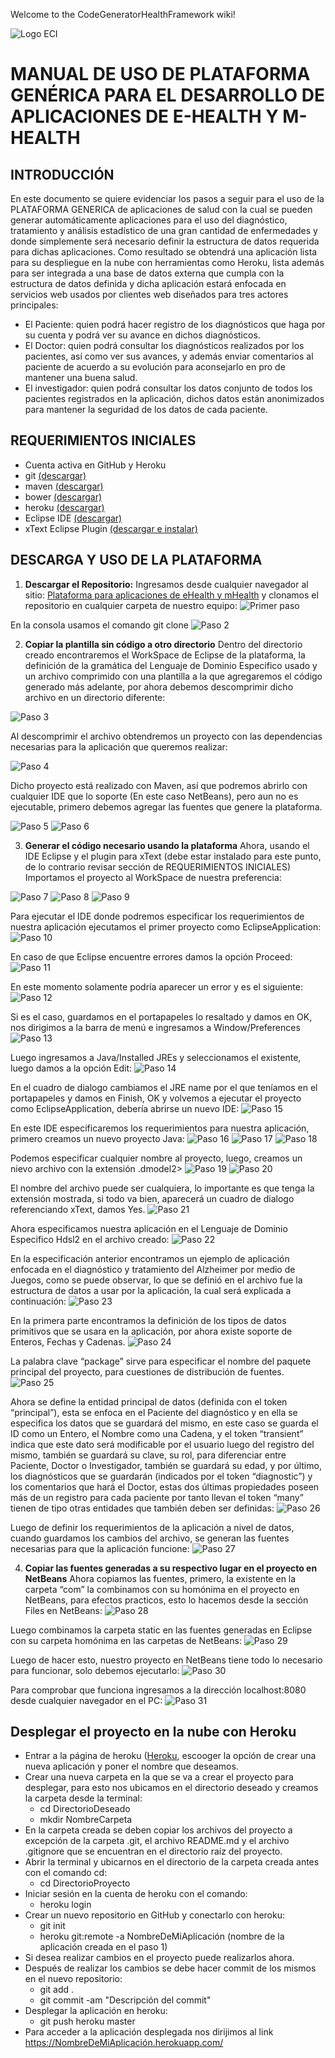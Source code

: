 Welcome to the CodeGeneratorHealthFramework wiki!

![Logo ECI](http://www.escuelaing.edu.co/uploads/descargables/1193_logo_horizontal.jpg)

# **MANUAL DE USO DE PLATAFORMA GENÉRICA PARA EL DESARROLLO DE APLICACIONES DE E-HEALTH Y M-HEALTH**

## **INTRODUCCIÓN**

En este documento se quiere evidenciar los pasos a seguir para el uso de la PLATAFORMA GENERICA de aplicaciones de salud con la cual se pueden generar automáticamente aplicaciones para el uso del diagnóstico, tratamiento y análisis estadístico de una gran cantidad de enfermedades y donde simplemente será necesario definir la estructura de datos requerida para dichas aplicaciones. Como resultado se obtendrá una aplicación lista para su despliegue en la nube con herramientas como Heroku, lista además para ser integrada a una base de datos externa que cumpla con la estructura de datos definida y dicha aplicación estará enfocada en servicios web usados por clientes web diseñados para tres actores principales:
* El Paciente: quien podrá hacer registro de los diagnósticos que haga por su cuenta y podrá ver su avance en dichos diagnósticos.
* El Doctor: quien podrá consultar los diagnósticos realizados por los pacientes, así como ver sus avances, y además enviar comentarios al paciente de acuerdo a su evolución para aconsejarlo en pro de mantener una buena salud.
* El investigador: quien podrá consultar los datos conjunto de todos los pacientes registrados en la aplicación, dichos datos están anonimizados para mantener la seguridad de los datos de cada paciente.

## **REQUERIMIENTOS INICIALES**

* Cuenta activa en GitHub y Heroku
* git [(descargar)](https://git-scm.com/downloads)
* maven [(descargar)](https://maven.apache.org/download.cgi)
* bower [(descargar)](https://bower.io/#install-bower)
* heroku [(descargar)](https://devcenter.heroku.com/articles/heroku-cli)
* Eclipse IDE [ (descargar)](https://www.eclipse.org/downloads/)
* xText Eclipse Plugin [(descargar e instalar)](https://eclipse.org/Xtext/download.html)

## **DESCARGA Y USO DE LA PLATAFORMA**

1. **Descargar el Repositorio:**
Ingresamos desde cualquier navegador al sitio: [Plataforma para aplicaciones de eHealth y mHealth](https://github.com/PipeRojas/CodeGeneratorHealthFramework) y clonamos el repositorio en cualquier carpeta de nuestro equipo:
![Primer paso](https://github.com/AlejandraZamora/HealthImages/blob/master/imagenes/1.png)

En la consola usamos el comando git clone <Link al Repositorio>
![Paso 2](https://github.com/AlejandraZamora/HealthImages/blob/master/imagenes/2.png)

2. **Copiar la plantilla sin código a otro directorio**
Dentro del directorio creado encontraremos el WorkSpace de Eclipse de la plataforma, la definición de la gramática del Lenguaje de Dominio Especifico usado y un archivo comprimido con una plantilla a la que agregaremos el código generado más adelante, por ahora debemos descomprimir dicho archivo en un directorio diferente:

![Paso 3](https://github.com/AlejandraZamora/HealthImages/blob/master/imagenes/3.png)

Al descomprimir el archivo obtendremos un proyecto con las dependencias necesarias para la aplicación que queremos realizar:

![Paso 4](https://github.com/AlejandraZamora/HealthImages/blob/master/imagenes/4.png)

Dicho proyecto está realizado con Maven, así que podremos abrirlo con cualquier IDE que lo soporte (En este caso NetBeans), pero aun no es ejecutable, primero debemos agregar las fuentes que genere la plataforma.

![Paso 5](https://github.com/AlejandraZamora/HealthImages/blob/master/imagenes/5.png)
![Paso 6](https://github.com/AlejandraZamora/HealthImages/blob/master/imagenes/6.png)

3. **Generar el código necesario usando la plataforma**
Ahora, usando el IDE Eclipse y el plugin para xText (debe estar instalado para este punto, de lo contrario revisar sección de REQUERIMIENTOS INICIALES)
Importamos el proyecto al WorkSpace de nuestra preferencia:

![Paso 7](https://github.com/AlejandraZamora/HealthImages/blob/master/imagenes/7.png)
![Paso 8](https://github.com/AlejandraZamora/HealthImages/blob/master/imagenes/8.png)
![Paso 9](https://github.com/AlejandraZamora/HealthImages/blob/master/imagenes/9.png)

Para ejecutar el IDE donde podremos especificar los requerimientos de nuestra aplicación ejecutamos el primer proyecto como EclipseApplication:
![Paso 10](https://github.com/AlejandraZamora/HealthImages/blob/master/imagenes/10.png)

En caso de que Eclipse encuentre errores damos la opción Proceed:
![Paso 11](https://github.com/AlejandraZamora/HealthImages/blob/master/imagenes/11.png)

En este momento solamente podría aparecer un error y es el siguiente:
![Paso 12](https://github.com/AlejandraZamora/HealthImages/blob/master/imagenes/12.png)

Si es el caso, guardamos en el portapapeles lo resaltado y damos en OK, nos dirigimos a la barra de menú e ingresamos a Window/Preferences
![Paso 13](https://github.com/AlejandraZamora/HealthImages/blob/master/imagenes/13.png)

Luego ingresamos a Java/Installed JREs y seleccionamos el existente, luego damos a la opción Edit:
![Paso 14](https://github.com/AlejandraZamora/HealthImages/blob/master/imagenes/14.png)

En el cuadro de dialogo cambiamos el JRE name por el que teníamos en el portapapeles y damos en Finish, OK y volvemos a ejecutar el proyecto como EclipseApplication, debería abrirse un nuevo IDE:
![Paso 15](https://github.com/AlejandraZamora/HealthImages/blob/master/imagenes/15.png)

En este IDE especificaremos los requerimientos para nuestra aplicación, primero creamos un nuevo proyecto Java:
![Paso 16](https://github.com/AlejandraZamora/HealthImages/blob/master/imagenes/16.png)
![Paso 17](https://github.com/AlejandraZamora/HealthImages/blob/master/imagenes/17.png)
![Paso 18](https://github.com/AlejandraZamora/HealthImages/blob/master/imagenes/18.png)

Podemos especificar cualquier nombre al proyecto, luego, creamos un nievo archivo con la extensión .dmodel2>
![Paso 19](https://github.com/AlejandraZamora/HealthImages/blob/master/imagenes/19.png)
![Paso 20](https://github.com/AlejandraZamora/HealthImages/blob/master/imagenes/20.png)

El nombre del archivo puede ser cualquiera, lo importante es que tenga la extensión mostrada, si todo va bien, aparecerá un cuadro de dialogo referenciando xText, damos Yes.
![Paso 21](https://github.com/AlejandraZamora/HealthImages/blob/master/imagenes/21.png)

Ahora especificamos nuestra aplicación en el Lenguaje de Dominio Especifico Hdsl2 en el archivo creado:
![Paso 22](https://github.com/AlejandraZamora/HealthImages/blob/master/imagenes/22.png)

En la especificación anterior encontramos un ejemplo de aplicación enfocada en el diagnóstico y tratamiento del Alzheimer por medio de Juegos, como se puede observar, lo que se definió en el archivo fue la estructura de datos a usar por la aplicación, la cual será explicada a continuación:
![Paso 23](https://github.com/AlejandraZamora/HealthImages/blob/master/imagenes/23.png)

En la primera parte encontramos la definición de los tipos de datos primitivos que se usara en la aplicación, por ahora existe soporte de Enteros, Fechas y Cadenas.
![Paso 24](https://github.com/AlejandraZamora/HealthImages/blob/master/imagenes/24.png)

La palabra clave “package” sirve para especificar el nombre del paquete principal del proyecto, para cuestiones de distribución de fuentes.
![Paso 25](https://github.com/AlejandraZamora/HealthImages/blob/master/imagenes/25.png)

Ahora se define la entidad principal de datos (definida con el token “principal”), esta se enfoca en el Paciente del diagnóstico y en ella se especifica los datos que se guardará del mismo, en este caso se guarda el ID como un Entero, el Nombre como una Cadena, y el token “transient” indica que este dato será modificable por el usuario luego del registro del mismo, también se guardará su clave, su rol, para diferenciar entre Paciente, Doctor o Investigador, también se guardará su edad, y por último, los diagnósticos que se guardarán (indicados por el token “diagnostic”) y los comentarios que hará el Doctor, estas dos últimas propiedades poseen más de un registro para cada paciente por tanto llevan el token “many” tienen de tipo otras entidades que también deben ser definidas:
![Paso 26](https://github.com/AlejandraZamora/HealthImages/blob/master/imagenes/26.png)

Luego de definir los requerimientos de la aplicación a nivel de datos, cuando guardamos los cambios del archivo, se generan las fuentes necesarias para que la aplicación funcione:
![Paso 27](https://github.com/AlejandraZamora/HealthImages/blob/master/imagenes/27.png)

4. **Copiar las fuentes generadas a su respectivo lugar en el proyecto en NetBeans**
Ahora copiamos las fuentes, primero, la existente en la carpeta “com” la combinamos con su homónima en el proyecto en NetBeans, para efectos practicos, esto lo hacemos desde la sección Files en NetBeans:
![Paso 28](https://github.com/AlejandraZamora/HealthImages/blob/master/imagenes/28.png)

Luego combinamos la carpeta static en las fuentes generadas en Eclipse con su carpeta homónima en las carpetas de NetBeans:
![Paso 29](https://github.com/AlejandraZamora/HealthImages/blob/master/imagenes/29.png)

Luego de hacer esto, nuestro proyecto en NetBeans tiene todo lo necesario para funcionar, solo debemos ejecutarlo:
![Paso 30](https://github.com/AlejandraZamora/HealthImages/blob/master/imagenes/30.png)

Para comprobar que funciona ingresamos a la dirección localhost:8080 desde cualquier navegador en el PC:
![Paso 31](https://github.com/AlejandraZamora/HealthImages/blob/master/imagenes/31.png)


## **Desplegar el proyecto en la nube con Heroku**
* Entrar a la página de heroku ([Heroku](https://www.heroku.com/), escooger la opción de crear una nueva aplicación y poner el nombre que deseamos.
* Crear una nueva carpeta en la que se va a crear el proyecto para desplegar, para esto nos ubicamos en el directorio deseado y creamos la carpeta desde la terminal:
    *  cd DirectorioDeseado
    *  mkdir NombreCarpeta
* En la carpeta creada se deben copiar los archivos del proyecto a excepción de la carpeta .git, el archivo README.md y el archivo .gitignore que se encuentran en el directorio raíz del proyecto.
* Abrir la terminal y ubicarnos en el directorio de la carpeta creada antes con el comando cd:
    *  cd DirectorioProyecto
* Iniciar sesión en la cuenta de heroku con el comando:
    *  heroku login
* Crear un nuevo repositorio en GitHub y conectarlo con heroku:
    *  git init
    *  heroku git:remote -a NombreDeMiAplicación (nombre de la aplicación creada en el paso 1)
* Si desea realizar cambios en el proyecto puede realizarlos ahora.
* Después de realizar los cambios se debe hacer commit de los mismos en el nuevo repositorio:
    *  git add .
    *  git commit -am "Descripción del commit"
* Desplegar la aplicación en heroku:
    *  git push heroku master
* Para acceder a la aplicación desplegada nos dirijimos al link https://NombreDeMiAplicación.herokuapp.com/
